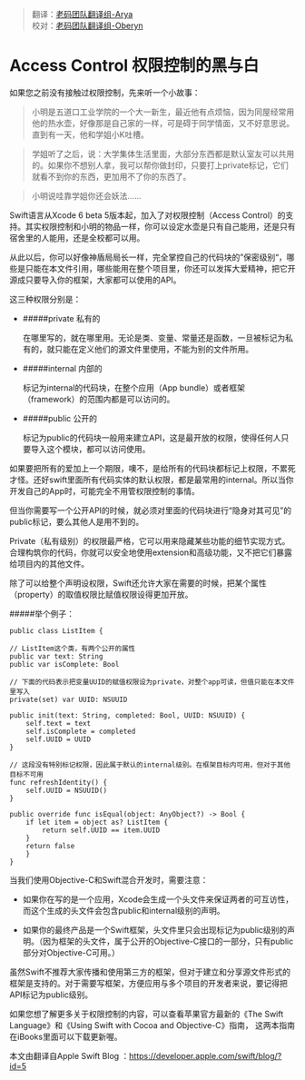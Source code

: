 > 翻译：[老码团队翻译组-Arya](http://weibo.com/littlekok/)  
> 校对：[老码团队翻译组-Oberyn](http://weibo.com/u/5241713117)

# Access Control 权限控制的黑与白

如果您之前没有接触过权限控制，先来听一个小故事：

>  小明是五道口工业学院的一个大一新生，最近他有点烦恼，因为同屋经常用他的热水壶，好像那是自己家的一样，可是碍于同学情面，又不好意思说。直到有一天，他和学姐小K吐槽。

>  学姐听了之后，说：大学集体生活里面，大部分东西都是默认室友可以共用的。如果你不想别人拿，我可以帮你做封印，只要打上private标记，它们就看不到你的东西，更加用不了你的东西了。

>  小明说哇靠学姐你还会妖法......


Swift语言从Xcode 6 beta 5版本起，加入了对权限控制（Access Control）的支持。其实权限控制和小明的物品一样，你可以设定水壶是只有自己能用，还是只有宿舍里的人能用，还是全校都可以用。

从此以后，你可以好像神盾局局长一样，完全掌控自己的代码块的”保密级别“，哪些是只能在本文件引用，哪些能用在整个项目里，你还可以发挥大爱精神，把它开源成只要导入你的框架，大家都可以使用的API。

这三种权限分别是：

- #####private 私有的

	在哪里写的，就在哪里用。无论是类、变量、常量还是函数，一旦被标记为私有的，就只能在定义他们的源文件里使用，不能为别的文件所用。

- #####internal 内部的

	标记为internal的代码块，在整个应用（App bundle）或者框架（framework）的范围内都是可以访问的。

- #####public 公开的

	标记为public的代码块一般用来建立API，这是最开放的权限，使得任何人只要导入这个模块，都可以访问使用。


如果要把所有的爱加上一个期限，噢不，是给所有的代码块都标记上权限，不累死才怪。还好swift里面所有代码实体的默认权限，都是最常用的internal。所以当你开发自己的App时，可能完全不用管权限控制的事情。

但当你需要写一个公开API的时候，就必须对里面的代码块进行“隐身对其可见”的public标记，要么其他人是用不到的。

Private（私有级别）的权限最严格，它可以用来隐藏某些功能的细节实现方式。合理构筑你的代码，你就可以安全地使用extension和高级功能，又不把它们暴露给项目内的其他文件。

除了可以给整个声明设权限，Swift还允许大家在需要的时候，把某个属性（property）的取值权限比赋值权限设得更加开放。

#####举个例子：

	public class ListItem {

	// ListItem这个类，有两个公开的属性
	public var text: String
	public var isComplete: Bool

	// 下面的代码表示把变量UUID的赋值权限设为private，对整个app可读，但值只能在本文件里写入
	private(set) var UUID: NSUUID

	public init(text: String, completed: Bool, UUID: NSUUID) {
		self.text = text
		self.isComplete = completed
		self.UUID = UUID
	}

	// 这段没有特别标记权限，因此属于默认的internal级别。在框架目标内可用，但对于其他目标不可用
	func refreshIdentity() {
		self.UUID = NSUUID()
	}

	public override func isEqual(object: AnyObject?) -> Bool {
		if let item = object as? ListItem {
			return self.UUID == item.UUID
		}
		return false
		}
	}


当我们使用Objective-C和Swift混合开发时，需要注意：

- 如果你在写的是一个应用，Xcode会生成一个头文件来保证两者的可互访性，而这个生成的头文件会包含public和internal级别的声明。

- 如果你的最终产品是一个Swift框架，头文件里只会出现标记为public级别的声明。（因为框架的头文件，属于公开的Objective-C接口的一部分，只有public部分对Objective-C可用。）

虽然Swift不推荐大家传播和使用第三方的框架，但对于建立和分享源文件形式的框架是支持的。对于需要写框架，方便应用与多个项目的开发者来说，要记得把API标记为public级别。

如果您想了解更多关于权限控制的内容，可以查看苹果官方最新的《The Swift Language》和《Using Swift with Cocoa and Objective-C》指南，
这两本指南在iBooks里面可以下载更新喔。

本文由翻译自Apple Swift Blog ：https://developer.apple.com/swift/blog/?id=5
